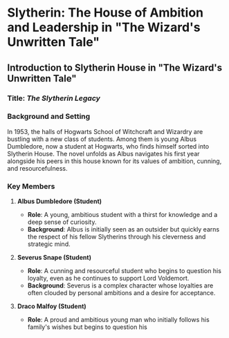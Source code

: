 # Slytherin: The House of Ambition and Leadership in "The Wizard's Unwritten Tale"

## Introduction to Slytherin House in "The Wizard's Unwritten Tale"

### Title: *The Slytherin Legacy*

### Background and Setting

In 1953, the halls of Hogwarts School of Witchcraft and Wizardry are bustling with a new class of students. Among them is young Albus Dumbledore, now a student at Hogwarts, who finds himself sorted into Slytherin House. The novel unfolds as Albus navigates his first year alongside his peers in this house known for its values of ambition, cunning, and resourcefulness.

### Key Members

1. **Albus Dumbledore (Student)**
   - **Role**: A young, ambitious student with a thirst for knowledge and a deep sense of curiosity.
   - **Background**: Albus is initially seen as an outsider but quickly earns the respect of his fellow Slytherins through his cleverness and strategic mind.

2. **Severus Snape (Student)**
   - **Role**: A cunning and resourceful student who begins to question his loyalty, even as he continues to support Lord Voldemort.
   - **Background**: Severus is a complex character whose loyalties are often clouded by personal ambitions and a desire for acceptance.

3. **Draco Malfoy (Student)**
   - **Role**: A proud and ambitious young man who initially follows his family's wishes but begins to question his